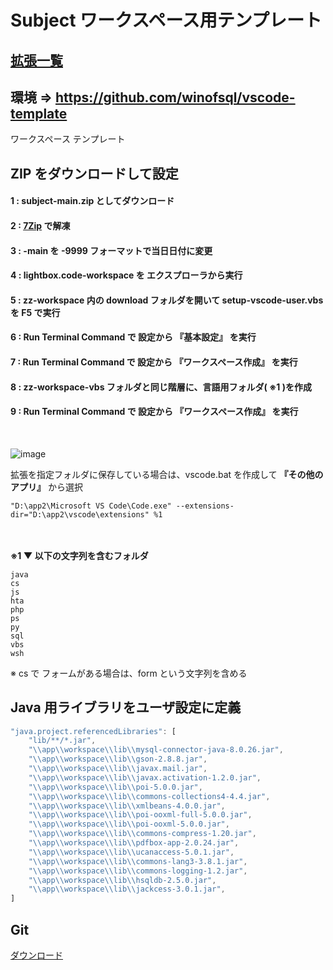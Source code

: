 # Subject ワークスペース用テンプレート

## [拡張一覧](zz-workspace/%E6%8B%A1%E5%BC%B5.md)
## 環境 => https://github.com/winofsql/vscode-template
ワークスペース テンプレート

## ZIP をダウンロードして設定
#### 1 : subject-main.zip としてダウンロード

#### 2 : [7Zip](https://sevenzip.osdn.jp/) で解凍

#### 3 : -main を -9999 フォーマットで当日日付に変更

#### 4 : lightbox.code-workspace を エクスプローラから実行

#### 5 : zz-workspace 内の download フォルダを開いて setup-vscode-user.vbs を F5 で実行

#### 6 : Run Terminal Command で 設定から 『基本設定』 を実行

#### 7 : Run Terminal Command で 設定から 『ワークスペース作成』 を実行

#### 8 : zz-workspace-vbs フォルダと同じ階層に、言語用フォルダ( ※1 )を作成

#### 9 : Run Terminal Command で 設定から 『ワークスペース作成』 を実行

<br>

![image](https://user-images.githubusercontent.com/1501327/144695570-135ce380-0d41-44e2-af18-393e91b0767e.png)

拡張を指定フォルダに保存している場合は、vscode.bat を作成して **『その他のアプリ』** から選択
```
"D:\app2\Microsoft VS Code\Code.exe" --extensions-dir="D:\app2\vscode\extensions" %1
```

\
\
**※1 ▼ 以下の文字列を含むフォルダ**
```
java
cs
js
hta
php
ps
py
sql
vbs
wsh
```
※ cs で フォームがある場合は、form という文字列を含める

## Java 用ライブラリをユーザ設定に定義
```javascript
"java.project.referencedLibraries": [
    "lib/**/*.jar",
    "\\app\\workspace\\lib\\mysql-connector-java-8.0.26.jar",
    "\\app\\workspace\\lib\\gson-2.8.8.jar",
    "\\app\\workspace\\lib\\javax.mail.jar",
    "\\app\\workspace\\lib\\javax.activation-1.2.0.jar",
    "\\app\\workspace\\lib\\poi-5.0.0.jar",
    "\\app\\workspace\\lib\\commons-collections4-4.4.jar",
    "\\app\\workspace\\lib\\xmlbeans-4.0.0.jar",
    "\\app\\workspace\\lib\\poi-ooxml-full-5.0.0.jar",
    "\\app\\workspace\\lib\\poi-ooxml-5.0.0.jar",
    "\\app\\workspace\\lib\\commons-compress-1.20.jar",
    "\\app\\workspace\\lib\\pdfbox-app-2.0.24.jar",
    "\\app\\workspace\\lib\\ucanaccess-5.0.1.jar",
    "\\app\\workspace\\lib\\commons-lang3-3.8.1.jar",
    "\\app\\workspace\\lib\\commons-logging-1.2.jar",
    "\\app\\workspace\\lib\\hsqldb-2.5.0.jar",
    "\\app\\workspace\\lib\\jackcess-3.0.1.jar",
]    
```

## Git
[ダウンロード](https://git-scm.com/)
